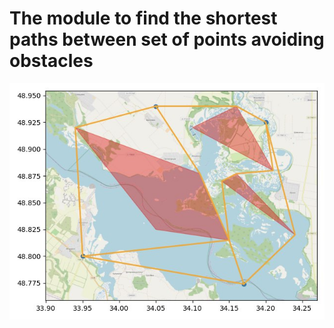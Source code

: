 # The module to find the shortest paths between set of points avoiding obstacles

![<Найкоротші допустимі шляхи>](data/img/paths.jpg) 